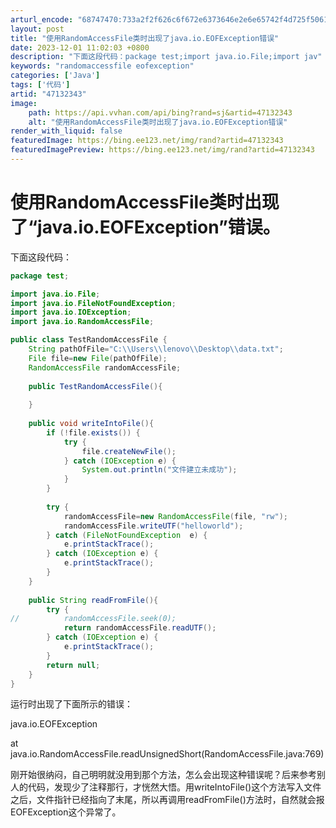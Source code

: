 ```yaml
---
arturl_encode: "68747470:733a2f2f626c6f672e6373646e2e6e65742f4d725f50616e67:2f61727469636c652f64657461696c732f3437313332333433"
layout: post
title: "使用RandomAccessFile类时出现了java.io.EOFException错误"
date: 2023-12-01 11:02:03 +0800
description: "下面这段代码：package test;import java.io.File;import jav"
keywords: "randomaccessfile eofexception"
categories: ['Java']
tags: ['代码']
artid: "47132343"
image:
    path: https://api.vvhan.com/api/bing?rand=sj&artid=47132343
    alt: "使用RandomAccessFile类时出现了java.io.EOFException错误"
render_with_liquid: false
featuredImage: https://bing.ee123.net/img/rand?artid=47132343
featuredImagePreview: https://bing.ee123.net/img/rand?artid=47132343
---
```


# 使用RandomAccessFile类时出现了“java.io.EOFException”错误。

下面这段代码：

```java
package test;

import java.io.File;
import java.io.FileNotFoundException;
import java.io.IOException;
import java.io.RandomAccessFile;

public class TestRandomAccessFile {
	String pathOfFile="C:\\Users\\lenovo\\Desktop\\data.txt";
	File file=new File(pathOfFile);
	RandomAccessFile randomAccessFile;
	
	public TestRandomAccessFile(){
		
	}
	
	public void writeIntoFile(){
		if (!file.exists()) {
			try {
				file.createNewFile();
			} catch (IOException e) {
				System.out.println("文件建立未成功");
			}
		}
		
		try {
			randomAccessFile=new RandomAccessFile(file, "rw");
			randomAccessFile.writeUTF("helloworld");
		} catch (FileNotFoundException  e) {
			e.printStackTrace();
		} catch (IOException e) {
			e.printStackTrace();
		}
	}
	
	public String readFromFile(){
		try {
//			randomAccessFile.seek(0);
			return randomAccessFile.readUTF();
		} catch (IOException e) {
			e.printStackTrace();
		}
		return null;
	}
}

```

  
运行时出现了下面所示的错误：

java.io.EOFException

at java.io.RandomAccessFile.readUnsignedShort(RandomAccessFile.java:769)

刚开始很纳闷，自己明明就没用到那个方法，怎么会出现这种错误呢？后来参考别人的代码，发现少了注释那行，才恍然大悟。用writeIntoFile()这个方法写入文件之后，文件指针已经指向了末尾，所以再调用readFromFile()方法时，自然就会报EOFException这个异常了。